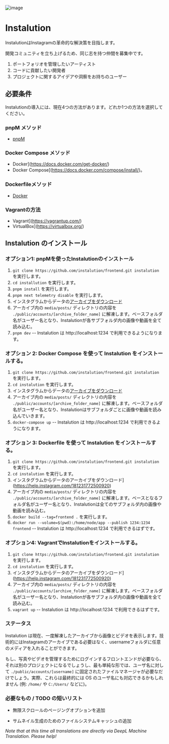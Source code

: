 ![image](https://user-images.githubusercontent.com/595446/177451446-55fcc030-04ec-4ed7-9a69-d5ccfc0b53d8.png)

# Instalution

InstalutionはInstagramの革命的な解決策を目指します。

開発コミュニティを立ち上げるため、同じ志を持つ仲間を募集中です。

1) ポートフォリオを管理したいアーティスト
2) コードに貢献したい開発者
3) プロジェクトに関するアイデアや洞察をお持ちのユーザー

## 必要条件

Instalutionの導入には、現在4つの方法があります。どれか1つの方法を選択してください。

### pnpM メソッド

- [pnpM](https://pnpm.io/installation)

### Docker Compose メソッド

- Docker](https://docs.docker.com/get-docker/)
- Docker Compose](https://docs.docker.com/compose/install/)。

### Dockerfileメソッド

- [Docker](https://docs.docker.com/get-docker/)

### Vagrantの方法

- Vagrant](https://vagrantup.com/)
- VirtualBox](https://virtualbox.org/)

## Instalution のインストール

### オプション1: pnpMを使ったInstalutionのインストール
1) `git clone https://github.com/instalution/frontend.git instalution` を実行します。
2) `cd installution` を実行します。
3) `pnpm install` を実行します。
4) `pnpm next telemetry disable` を実行します。
5) インスタグラムからデータの[アーカイブをダウンロード](https://help.instagram.com/181231772500920)
6) アーカイブ内の `media/posts/` ディレクトリの内容を `./public/accounts/[archive_folder_name]` に解凍します。ベースフォルダ名がユーザー名となり、Instalutionが各サブフォルダ内の画像や動画を全て読み込む。
7) `pnpm dev` -- Instalution は http://localhost:1234 で利用できるようになります。

### オプション 2: Docker Compose を使って Instalution をインストールする。
1) `git clone https://github.com/instalution/frontend.git instalution` を実行します。
2) `cd instalution` を実行します。
3) インスタグラムからデータの[アーカイブをダウンロード](https://help.instagram.com/181231772500920)
4) アーカイブ内の `media/posts/` ディレクトリの内容を `./public/accounts/[archive_folder_name]` に解凍します。ベースフォルダ名がユーザー名となり、Instalutionはサブフォルダごとに画像や動画を読み込んでいきます。
5) `docker-compose up` -- Instalution は http://localhost:1234 で利用できるようになります。

### オプション 3: Dockerfile を使って Instalution をインストールする。

1) `git clone https://github.com/instalution/frontend.git instalution` を実行します。
2) `cd instalution` を実行します。
3) インスタグラムからデータのアーカイブをダウンロード](https://help.instagram.com/181231772500920)
4) アーカイブ内の `media/posts/` ディレクトリの内容を `./public/accounts/[archive_folder_name]` に解凍します。ベースとなるフォルダ名がユーザー名となり、Instalutionは全てのサブフォルダ内の画像や動画を読み込む。
5) `docker build --tag=frontend .` を実行します。
6) `docker run --volume=$(pwd):/home/node/app --publish 1234:1234 frontend` -- Instalution は http://localhost:1234 で利用できるはずです。

### オプション4: VagrantでInstalutionをインストールする。
1) `git clone https://github.com/instalution/frontend.git instalution` を実行します。
2) `cd instalution` を実行します。
3) インスタグラムからデータのアーカイブをダウンロード](https://help.instagram.com/181231772500920)
4) アーカイブ内の `media/posts/` ディレクトリの内容を `./public/accounts/[archive_folder_name]` に解凍します。ベースフォルダ名がユーザー名となり、Instalutionが各サブフォルダ内の画像や動画を全て読み込む。
5) `vagrant up` -- Instalution は http://localhost:1234 で利用できるはずです。

### ステータス

Instalution は現在、一度解凍したアーカイブから画像とビデオを表示します。技術的にはInstagramのアーカイブである必要はなく、usernameフォルダに任意のメディアを入れることができます。

もし、写真やビデオを管理するためにログインするフロントエンドが必要なら、それは別のプロジェクトになるでしょうし、最も単純な形では、ユーザ名に対して `./public/accounts/[username]` に固定されたファイルマネージャが必要なだけでしょう。実際、これらは最終的には OS のユーザ名にも対応できるかもしれません (例: `/home/` や `C:/Users/` などに)。

### 必要なもの / TODO の短いリスト

- 無限スクロールのページングオプションを追加

- サムネイル生成のためのファイルシステムキャッシュの追加

*Note that at this time all translations are directly via DeepL Machine Translation. Please help!*
